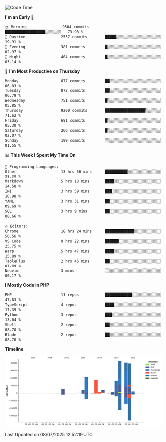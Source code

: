 <!--START_SECTION:waka-->
![Code Time](http://img.shields.io/badge/Code%20Time-3%2C793%20hrs%2025%20mins-blue)

**I'm an Early 🐤** 

```text
🌞 Morning                9504 commits        ██████████████████░░░░░░░   73.98 % 
🌆 Daytime                2557 commits        █████░░░░░░░░░░░░░░░░░░░░   19.91 % 
🌃 Evening                381 commits         █░░░░░░░░░░░░░░░░░░░░░░░░   02.97 % 
🌙 Night                  404 commits         █░░░░░░░░░░░░░░░░░░░░░░░░   03.14 % 
```
📅 **I'm Most Productive on Thursday** 

```text
Monday                   877 commits         ██░░░░░░░░░░░░░░░░░░░░░░░   06.83 % 
Tuesday                  872 commits         ██░░░░░░░░░░░░░░░░░░░░░░░   06.79 % 
Wednesday                751 commits         █░░░░░░░░░░░░░░░░░░░░░░░░   05.85 % 
Thursday                 9200 commits        ██████████████████░░░░░░░   71.62 % 
Friday                   681 commits         █░░░░░░░░░░░░░░░░░░░░░░░░   05.30 % 
Saturday                 266 commits         █░░░░░░░░░░░░░░░░░░░░░░░░   02.07 % 
Sunday                   199 commits         ░░░░░░░░░░░░░░░░░░░░░░░░░   01.55 % 
```


📊 **This Week I Spent My Time On** 

```text
💬 Programming Languages: 
Other                    13 hrs 56 mins      ██████████░░░░░░░░░░░░░░░   38.30 % 
Markdown                 5 hrs 18 mins       ████░░░░░░░░░░░░░░░░░░░░░   14.58 % 
INI                      3 hrs 59 mins       ███░░░░░░░░░░░░░░░░░░░░░░   10.98 % 
YAML                     3 hrs 31 mins       ██░░░░░░░░░░░░░░░░░░░░░░░   09.69 % 
SQL                      3 hrs 9 mins        ██░░░░░░░░░░░░░░░░░░░░░░░   08.66 % 

🔥 Editors: 
Chrome                   18 hrs 24 mins      █████████████░░░░░░░░░░░░   50.56 % 
VS Code                  9 hrs 22 mins       ██████░░░░░░░░░░░░░░░░░░░   25.75 % 
Warp                     5 hrs 47 mins       ████░░░░░░░░░░░░░░░░░░░░░   15.89 % 
TablePlus                2 hrs 45 mins       ██░░░░░░░░░░░░░░░░░░░░░░░   07.59 % 
Neovim                   3 mins              ░░░░░░░░░░░░░░░░░░░░░░░░░   00.17 % 
```

**I Mostly Code in PHP** 

```text
PHP                      11 repos            ████████████░░░░░░░░░░░░░   47.83 % 
TypeScript               4 repos             ████░░░░░░░░░░░░░░░░░░░░░   17.39 % 
Python                   3 repos             ███░░░░░░░░░░░░░░░░░░░░░░   13.04 % 
Shell                    2 repos             ██░░░░░░░░░░░░░░░░░░░░░░░   08.70 % 
Blade                    2 repos             ██░░░░░░░░░░░░░░░░░░░░░░░   08.70 % 
```



**Timeline**

![Lines of Code chart](https://raw.githubusercontent.com/abrahamgreyson/abrahamgreyson/main/assets/bar_graph.png)


 Last Updated on 08/07/2025 12:52:19 UTC
<!--END_SECTION:waka-->
